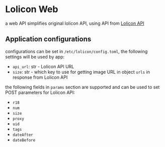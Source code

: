 # Lolicon Web

a web API simplifies original lolicon API, using API from [Lolicon API](https://api.lolicon.app/#/setu)

## Application configurations

configurations can be set in `/etc/lolicon/config.toml`, the following settings will be used by app:

- `api_url`: str - Lolicon API URL
- `size`: str - which key to use for getting image URL in object `urls` in response from Lolicon API

the following fields in `params` section are supported and can be used to set POST parameters for Lolicon API:

- `r18`
- `num`
- `size`
- `proxy`
- `uid`
- `tags`
- `dateAfter`
- `dateBefore`
